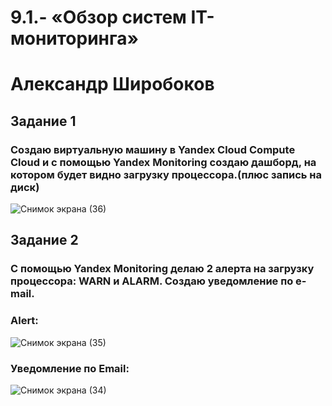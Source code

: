 # 9.1.- «Обзор систем IT-мониторинга»
# Александр Широбоков

## Задание 1
### Создаю виртуальную машину в Yandex Cloud Compute Cloud и с помощью Yandex Monitoring создаю дашборд, на котором будет видно загрузку процессора.(плюс запись на диск)
![Снимок экрана (36)](https://user-images.githubusercontent.com/69298696/223926744-90d0dc46-2fb6-498a-88de-f613ff5ac1dd.png)

## Задание 2
### С помощью Yandex Monitoring делаю 2 алерта на загрузку процессора: WARN и ALARM. Создаю уведомление по e-mail.
### Alert:
![Снимок экрана (35)](https://user-images.githubusercontent.com/69298696/223926950-16aef4e7-ff54-434c-96ce-dc33e71521ad.png)
### Уведомление по Email:
![Снимок экрана (34)](https://user-images.githubusercontent.com/69298696/223927020-fd26b4a3-610d-4158-bde2-1d7bdb9044b7.png)
